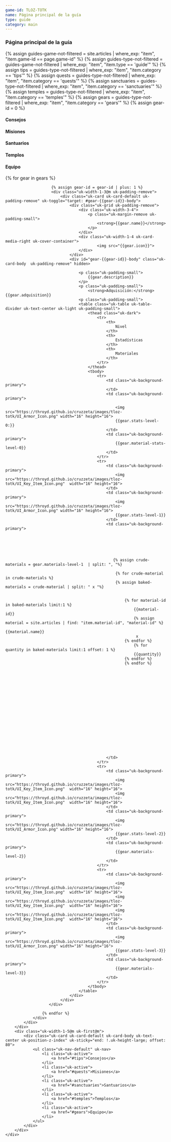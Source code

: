```yaml
---
game-id: TLOZ-TOTK
name: Página principal de la guía
type: guide
category: main
---
```

<h3>Página principal de la guía</h3>
{% assign guides-game-not-filtered = site.articles | where_exp: "item", "item.game-id == page.game-id" %}
{% assign guides-type-not-filtered = guides-game-not-filtered | where_exp: "item", "item.type == 'guide'" %}
{% assign tips = guides-type-not-filtered | where_exp: "item", "item.category == 'tips'" %}
{% assign quests = guides-type-not-filtered | where_exp: "item", "item.category == 'quests'" %}
{% assign sanctuaries = guides-type-not-filtered | where_exp: "item", "item.category == 'sanctuaries'" %}
{% assign temples = guides-type-not-filtered | where_exp: "item", "item.category == 'temples'" %}
{% assign gears = guides-type-not-filtered | where_exp: "item", "item.category == 'gears'" %}
{% assign gear-id = 0 %}
<div>
    <div class="uk-grid">
        <div class="uk-width-4-5@m uk-grid-small">
            <div>
                <h4 id="tips">Consejos</h4>
                <h4 id="quests">Misiones</h4>
                <h4 id="sanctuaries">Santuarios</h4>
                <h4 id="temples">Templos</h4>
                <h4 id="gears">Equipo</h4>
                <div class="uk-grid uk-margin-remove uk-padding-remove uk-grid-small">
                    {% for gear in gears %}

                        {% assign gear-id = gear-id | plus: 1 %}
                        <div class="uk-width-1-3@m uk-padding-remove">
                            <div class="uk-card uk-card-default uk-padding-remove" uk-toggle="target: #gear-{{gear-id}}-body">
                                <div class="uk-grid uk-padding-remove">
                                    <div class="uk-width-3-4">
                                        <p class="uk-margin-remove uk-padding-small">
                                            <strong>{{gear.name}}</strong>
                                        </p>
                                    </div>
                                    <div class="uk-width-1-4 uk-card-media-right uk-cover-container">
                                            <img src="{{gear.icon}}">
                                    </div>
                                </div> 
                                <div id="gear-{{gear-id}}-body" class="uk-card-body  uk-padding-remove" hidden>
                                    
                                    <p class="uk-padding-small">
                                        {{gear.description}}
                                    </p>
                                    <p class="uk-padding-small">
                                        <strong>Adquisición:</strong> {{gear.adquisition}}
                                    <p class="uk-padding-small">
                                    <table class="uk-table uk-table-divider uk-text-center uk-light uk-padding-small">
                                        <thead class="uk-dark">
                                            <tr>
                                                <th>
                                                    Nivel
                                                </th>
                                                <th>
                                                    Estadísticas
                                                </th>
                                                <th>
                                                    Materiales
                                                </th>
                                            </tr>
                                        </thead>
                                        <tbody>
                                            <tr>
                                                <td class="uk-background-primary">
                                                </td>
                                                <td class="uk-background-primary">
                                                    
                                                    <img src="https://throyd.github.io/cruzzeta/images/tloz-totk/UI_Armor_Icon.png" width="16" height="16">  
                                                    {{gear.stats-level-0:}}
                                                </td>
                                                <td class="uk-background-primary">
                                                    {{gear.material-stats-level-0}}
                                                </td>
                                            </tr>
                                            <tr>
                                                <td class="uk-background-primary">
                                                    <img src="https://throyd.github.io/cruzzeta/images/tloz-totk/UI_Key_Item_Icon.png"  width="16" height="16">
                                                </td>
                                                <td class="uk-background-primary">
                                                    <img src="https://throyd.github.io/cruzzeta/images/tloz-totk/UI_Armor_Icon.png" width="16" height="16">  
                                                    {{gear.stats-level-1}}
                                                </td>
                                                <td class="uk-background-primary">






                                                   {% assign crude-materials = gear.materials-level-1  | split: ", "%}

                                                    {% for crude-material in crude-materials %}
                                                    {% assign baked-materials = crude-material | split: " x "%}
                                                        

                                                        {% for material-id in baked-materials limit:1 %}
                                                            {{material-id}}
                                                            {% assign material = site.articles | find: "item.material-id", "material-id" %} 
                                                            {{material.name}}
                                                             x
                                                        {% endfor %}  
                                                            {% for quantity in baked-materials limit:1 offset: 1 %}
                                                            {{quantity}} 
                                                        {% endfor %}  
                                                        {% endfor %}                                             
                                                


















                                                   
                                                </td>
                                            </tr>
                                            <tr>
                                                <td class="uk-background-primary">
                                                    <img src="https://throyd.github.io/cruzzeta/images/tloz-totk/UI_Key_Item_Icon.png"  width="16" height="16">
                                                    <img src="https://throyd.github.io/cruzzeta/images/tloz-totk/UI_Key_Item_Icon.png"  width="16" height="16">                                                    
                                                </td>
                                                <td class="uk-background-primary">
                                                    <img src="https://throyd.github.io/cruzzeta/images/tloz-totk/UI_Armor_Icon.png" width="16" height="16">  
                                                    {{gear.stats-level-2}}
                                                </td>
                                                <td class="uk-background-primary">
                                                    {{gear.materials-level-2}}
                                                </td>
                                            </tr>
                                            <tr>
                                                <td class="uk-background-primary">
                                                    <img src="https://throyd.github.io/cruzzeta/images/tloz-totk/UI_Key_Item_Icon.png"  width="16" height="16">
                                                    <img src="https://throyd.github.io/cruzzeta/images/tloz-totk/UI_Key_Item_Icon.png"  width="16" height="16">
                                                    <img src="https://throyd.github.io/cruzzeta/images/tloz-totk/UI_Key_Item_Icon.png"  width="16" height="16">
                                                </td>
                                                <td class="uk-background-primary">
                                                    <img src="https://throyd.github.io/cruzzeta/images/tloz-totk/UI_Armor_Icon.png" width="16" height="16">  
                                                    {{gear.stats-level-3}}
                                                </td>
                                                <td class="uk-background-primary">
                                                    {{gear.materials-level-3}}
                                                </td>
                                            </tr>                                           
                                        </tbody>
                                    </table>
                                </div>
                            </div>
                       </div>

                    {% endfor %}
                </div>
            </div>
        </div>
        <div class="uk-width-1-5@m uk-first@m">
            <div class="uk-card uk-card-default uk-card-body uk-text-center uk-position-z-index" uk-sticky="end: !.uk-height-large; offset: 80">
                <ul class="uk-nav-default" uk-nav>
                    <li class="uk-active">
                        <a href="#tips">Consejos</a>
                    </li>
                    <li class="uk-active">
                        <a href="#quests">Misiones</a>
                    </li>
                    <li class="uk-active">
                        <a href="#sanctuaries">Santuarios</a>
                    </li>
                    <li class="uk-active">
                        <a href="#temples">Templos</a>
                    </li>
                    <li class="uk-active">
                        <a href="#gears">Equipo</a>
                    </li>
                </ul>
            </div>
        </div>
    </div>
</div>